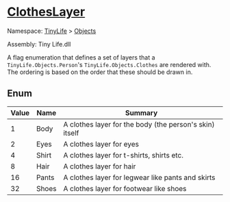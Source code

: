 # [ClothesLayer](./ClothesLayer.md)
Namespace: [TinyLife]() > [Objects]()

Assembly: Tiny Life.dll


A flag enumeration that defines a set of layers that a `TinyLife.Objects.Person`'s `TinyLife.Objects.Clothes` are rendered with.  The ordering is based on the order that these should be drawn in.

##	Enum

| Value | Name | Summary | 
| --- | --- | --- | 
| 1 | Body | A clothes layer for the body (the person's skin) itself | 
| 2 | Eyes | A clothes layer for eyes | 
| 4 | Shirt | A clothes layer for t-shirts, shirts etc. | 
| 8 | Hair | A clothes layer for hair | 
| 16 | Pants | A clothes layer for legwear like pants and skirts | 
| 32 | Shoes | A clothes layer for footwear like shoes | 


